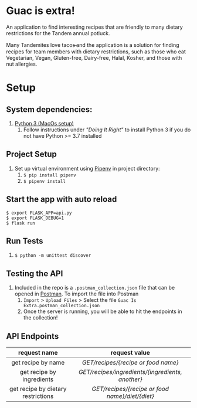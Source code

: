 # Guac is extra!
An application to find interesting recipes that are friendly to many dietary restrictions for the Tandem annual potluck. 

Many Tandemites love tacos̶ and the application is a solution for finding recipes for team members with dietary restrictions, 
such as those who eat Vegetarian, Vegan, Gluten-free, Dairy-free, Halal, Kosher, and those with nut allergies. 

# Setup
## System dependencies:
1. [Python 3 (MacOs setup)](https://docs.python-guide.org/starting/install3/osx/)
    1. Follow instructions under _"Doing It Right"_ to install Python 3 if you do not have Python >= 3.7 installed 

## Project Setup
1. Set up virtual environment using [Pipenv](https://pipenv-fork.readthedocs.io/en/latest/basics.html) in project directory: 
    1. `$ pip install pipenv`
    1. `$ pipenv install`

## Start the app with auto reload
```
$ export FLASK_APP=api.py
$ export FLASK_DEBUG=1
$ flask run
```

## Run Tests
1. `$ python -m unittest discover`

## Testing the API
1. Included in the repo is a `.postman_collection.json` file that can be opened in [Postman](https://www.postman.com/). 
To import the file into Postman
    1. `Import` > `Upload Files` > Select the file `Guac Is Extra.postman_collection.json`
    2. Once the server is running, you will be able to hit the endpoints in the collection!
    
## API Endpoints
|request name  |  request value  |
:-------:|:-------:
|get recipe by name   | _GET/recipes/{recipe or food name}_
|get recipe by ingredients        | _GET/recipes/ingredients/{ingredients, another}_
|get recipe by dietary restrictions    | _GET/recipes/{recipe or food name}/diet/{diet}_